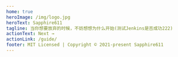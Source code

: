 ```yaml
---
home: true
heroImage: /img/logo.jpg
heroText: Sapphire611
tagline: 当你想要放弃的时候，不妨想想为什么开始(测试Jenkins是否成功222)
actionText: Next →
actionLink: /guide/
footer: MIT Licensed | Copyright © 2021-present Sapphire611
---
```

